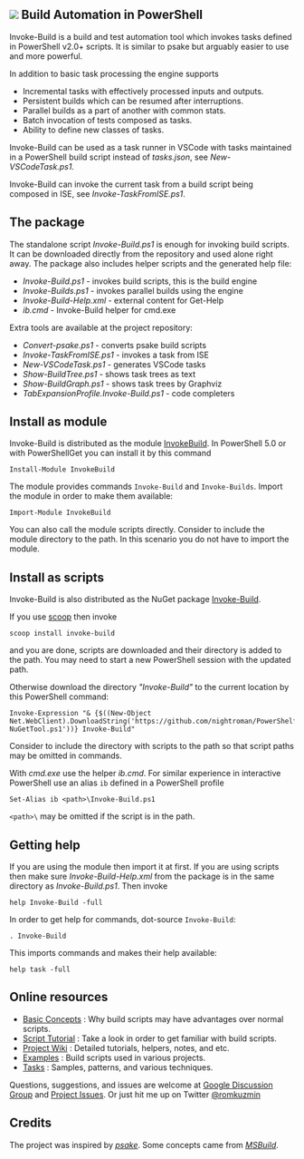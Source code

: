 
## ![](https://raw.githubusercontent.com/nightroman/Invoke-Build/master/ib.png) Build Automation in PowerShell

Invoke-Build is a build and test automation tool which invokes tasks defined in
PowerShell v2.0+ scripts. It is similar to psake but arguably easier to use and
more powerful.

In addition to basic task processing the engine supports

- Incremental tasks with effectively processed inputs and outputs.
- Persistent builds which can be resumed after interruptions.
- Parallel builds as a part of another with common stats.
- Batch invocation of tests composed as tasks.
- Ability to define new classes of tasks.

Invoke-Build can be used as a task runner in VSCode with tasks maintained in a
PowerShell build script instead of *tasks.json*, see *New-VSCodeTask.ps1*.

Invoke-Build can invoke the current task from a build script being composed in
ISE, see *Invoke-TaskFromISE.ps1*.

## The package

The standalone script *Invoke-Build.ps1* is enough for invoking build scripts.
It can be downloaded directly from the repository and used alone right away.
The package also includes helper scripts and the generated help file:

* *Invoke-Build.ps1* - invokes build scripts, this is the build engine
* *Invoke-Builds.ps1* - invokes parallel builds using the engine
* *Invoke-Build-Help.xml* - external content for Get-Help
* *ib.cmd* - Invoke-Build helper for cmd.exe

Extra tools are available at the project repository:

* *Convert-psake.ps1* - converts psake build scripts
* *Invoke-TaskFromISE.ps1* - invokes a task from ISE
* *New-VSCodeTask.ps1* - generates VSCode tasks
* *Show-BuildTree.ps1* - shows task trees as text
* *Show-BuildGraph.ps1* - shows task trees by Graphviz
* *TabExpansionProfile.Invoke-Build.ps1* - code completers

## Install as module

Invoke-Build is distributed as the module [InvokeBuild](https://www.powershellgallery.com/packages/InvokeBuild).
In PowerShell 5.0 or with PowerShellGet you can install it by this command

    Install-Module InvokeBuild

The module provides commands `Invoke-Build` and `Invoke-Builds`.
Import the module in order to make them available:

    Import-Module InvokeBuild

You can also call the module scripts directly. Consider to include the module
directory to the path. In this scenario you do not have to import the module.

## Install as scripts

Invoke-Build is also distributed as the NuGet package [Invoke-Build](https://www.nuget.org/packages/Invoke-Build).

If you use [scoop](https://github.com/lukesampson/scoop) then invoke

    scoop install invoke-build

and you are done, scripts are downloaded and their directory is added to the
path. You may need to start a new PowerShell session with the updated path.

Otherwise download the directory *"Invoke-Build"* to the current location by
this PowerShell command:

    Invoke-Expression "& {$((New-Object Net.WebClient).DownloadString('https://github.com/nightroman/PowerShelf/raw/master/Save-NuGetTool.ps1'))} Invoke-Build"

Consider to include the directory with scripts to the path so that script paths
may be omitted in commands.

With *cmd.exe* use the helper *ib.cmd*. For similar experience in interactive
PowerShell use an alias `ib` defined in a PowerShell profile

    Set-Alias ib <path>\Invoke-Build.ps1

`<path>\` may be omitted if the script is in the path.

## Getting help

If you are using the module then import it at first. If you are using scripts
then make sure *Invoke-Build-Help.xml* from the package is in the same
directory as *Invoke-Build.ps1*. Then invoke

    help Invoke-Build -full

In order to get help for commands, dot-source `Invoke-Build`:

    . Invoke-Build

This imports commands and makes their help available:

    help task -full

## Online resources

- [Basic Concepts](https://github.com/nightroman/Invoke-Build/wiki/Concepts)
: Why build scripts may have advantages over normal scripts.
- [Script Tutorial](https://github.com/nightroman/Invoke-Build/wiki/Script-Tutorial)
: Take a look in order to get familiar with build scripts.
- [Project Wiki](https://github.com/nightroman/Invoke-Build/wiki)
: Detailed tutorials, helpers, notes, and etc.
- [Examples](https://github.com/nightroman/Invoke-Build/wiki/Build-Scripts-in-Projects)
: Build scripts used in various projects.
- [Tasks](https://github.com/nightroman/Invoke-Build/tree/master/Tasks)
: Samples, patterns, and various techniques.

Questions, suggestions, and issues are welcome at
[Google Discussion Group](https://groups.google.com/forum/#!forum/invoke-build) and
[Project Issues](https://github.com/nightroman/Invoke-Build/issues).
Or just hit me up on Twitter [@romkuzmin](https://twitter.com/romkuzmin)

## Credits

The project was inspired by [*psake*](https://github.com/psake/psake).
Some concepts came from [*MSBuild*](https://github.com/Microsoft/msbuild).
